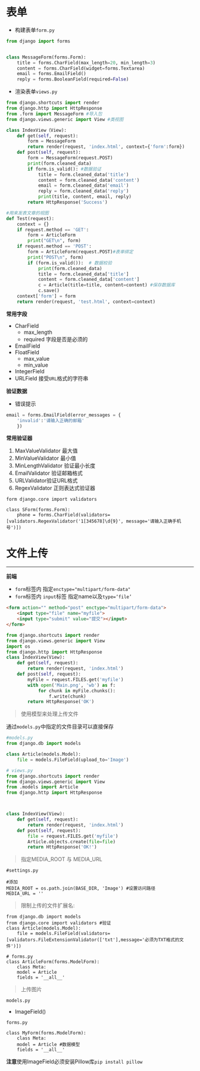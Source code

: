 # 表单

- 构建表单`form.py`
```python
from django import forms


class MessageForm(forms.Form):
    title = forms.CharField(max_length=20, min_length=3)
    content = forms.CharField(widget=forms.Textarea)
    email = forms.EmailField()
    reply = forms.BooleanField(required=False)
```

- 渲染表单`views.py`
```python
from django.shortcuts import render
from django.http import HttpResponse
from .form import MessageForm #导入包
from django.views.generic import View #类视图

class IndexView（View):
    def get(self, request):
	    form = MessageForm
	    return render(request, 'index.html', context={'form':form})
    def post(self, request):
        form = MessageForm(request.POST)
        print(form.cleaned_data)
        if form.is_valid(): #数据验证
            title = form.cleaned_data('title')
            content = form.cleaned_data('content')
            email = form.cleaned_data('email')
            reply = form.cleaned_data('reply')
            print(title, content, email, reply)
        return HttpResponse('Success')
```
```python
#用来发表文章的视图
def Test(request):
    context = {}
    if request.method == 'GET':
        form = ArticleForm
        print("GET\n", form)
    if request.method == 'POST':
        form = ArticleForm(request.POST)#表单绑定
        print("POST\n", form)
        if (form.is_valid()):  # 数据校验
            print(form.cleaned_data)
            title = form.cleaned_data['title']
            content = form.cleaned_data['content']
            c = Article(title=title, content=content) #保存数据库
            c.save()
    context['form'] = form
    return render(request, 'test.html', context=context)
```

**常用字段**

- CharField
	- max_length
	- required 字段是否是必须的
- EmailField
- FloatField
	- max_value
	- min_value
- IntegerField
- URLField 接受`URL`格式的字符串

**验证数据**

- 错误提示
```python
email = forms.EmailField(error_messages = {
	'invalid':'请输入正确的邮箱'
	})
```

**常用验证器**

1. MaxValueValidator 最大值
2. MinValueValidator 最小值
3. MinLengthValidator 验证最小长度
4. EmailValidator 验证邮箱格式
5. URLValidator验证URL格式
6. RegexValidator 正则表达式验证器
```
form django.core import validators

class SForm(forms.Form):
	phone = forms.CharField(validators=[validators.RegexValidator('1[345678]\d{9}', message='请输入正确手机号')])
```



# 文件上传

---

**前端**

- `form`标签内 指定`enctype="multipart/form-data"`
- `form`标签内 `input`标签 指定name以及`type=‘file’`

```html
<form action="" method="post" enctype="multipart/form-data">
    <input type="file" name="myfile">
    <input type="submit" value="提交"></input>
</form>
```

```python
from django.shortcuts import render
from django.views.generic import View
import os
from django.http import HttpResponse
class IndexView(View):
    def get(self, request):
        return render(request, 'index.html')
    def post(self, request):
        myFile = request.FILES.get('myfile')
        with open('Main.png', 'wb') as f:
            for chunk in myFile.chunks():
                f.write(chunk)
        return HttpResponse('OK')
```

> 使用模型来处理上传文件


通过`models.py`中指定的文件目录可以直接保存

```python
#models.py
from django.db import models

class Article(models.Model):
    file = models.FileField(upload_to='Image')
```

```python
# views.py
from django.shortcuts import render
from django.views.generic import View
from .models import Article
from django.http import HttpResponse



class IndexView(View):
    def get(self, request):
        return render(request, 'index.html')
    def post(self, request):
        file = request.FILES.get('myfile')
        Article.objects.create(file=file)
        return HttpResponse('OK!')
```


> 指定MEDIA_ROOT 与 MEDIA_URL

```
#settings.py

#添加
MEDIA_ROOT = os.path.join(BASE_DIR, 'Image') #设置访问路径
MEDIA_URL = ''
```

> 限制上传的文件扩展名:

```
from django.db import models
from django.core import validators #验证
class Article(models.Model):
    file = models.FileField(validators=[validators.FileExtensionValidator(['txt'],message='必须为TXT格式的文件')])
```

```
# forms.py
class ArticleForm(forms.ModelForm):
	class Meta:
	model = Article
	fields = '__all__'
```

> 上传图片

`models.py`

- ImageField()

`forms.py`
```
class MyForm(forms.ModelForm):
	class Meta:
	model = Article #数据模型
	fields = '__all__'
```


**注意**使用ImageField必须安装Pillow库`pip install pillow`